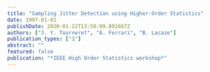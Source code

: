 ```yaml
---
title: "Sampling Jitter Detection using Higher-Order Statistics"
date: 1997-01-01
publishDate: 2020-01-22T13:50:09.891667Z
authors: ["J. Y. Tourneret", "A. Ferrari", "B. Lacaze"]
publication_types: ["1"]
abstract: ""
featured: false
publication: "*IEEE High Order Statistics workshop*"
---
```


